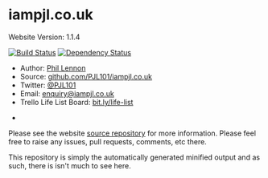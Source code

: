# iampjl.co.uk
Website Version: 1.1.4

[![Build Status](https://travis-ci.org/PJL101/iampjl.co.uk.svg?branch=master)](https://travis-ci.org/PJL101/iampjl.co.uk)
[![Dependency Status](https://david-dm.org/PJL101/iampjl.co.uk.svg)](https://david-dm.org/PJL101/iampjl.co.uk)

* Author: [Phil Lennon](http://iampjl.co.uk)
* Source: [github.com/PJL101/iampjl.co.uk](http://github.com/PJL101/iampjl.co.uk)
* Twitter: [@PJL101](http://twitter.com/pjl101)
* Email: [enquiry@iampjl.co.uk](mailto:enquiry@iampjl.co.uk)
* Trello Life List Board: [bit.ly/life-list](http://bit.ly/life-list)

-

Please see the website [source repository](http://github.com/PJL101/iampjl.co.uk) for more information. Please feel free to raise any issues, pull requests, comments, etc there.

This repository is simply the automatically generated minified output and as such, there is isn't much to see here.
